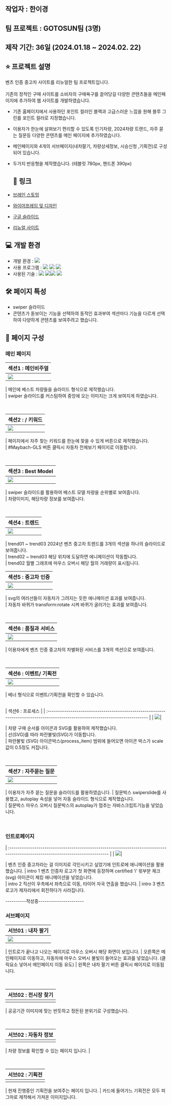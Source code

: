 ## 작업자 : 한이경

## 팀 프로젝트 : GOTOSUN팀 (3명)

## 제작 기간: 36일 (2024.01.18 ~ 2024.02. 22)



## ⭐️ 프로젝트 설명

벤츠 인증 중고차 사이트를 리뉴얼한 팀 프로젝트입니다.<br/><br/>
기존의 정적인 구매 사이트를 소비자의 구매욕구를 끌어당길 다양한 콘텐츠들을 메인페이지에 추가하여 웹 사이트를 개발하였습니다.

- 기존 홈페이지에서 사용하던 포인트 컬러인 블랙과 고급스러운 느낌을 원해 블루 그린를 포인트 컬러로 지정했습니다.  
- 이용자가 한눈에 살펴보기 편리할 수 있도록 인기차량, 2024차량 트렌드, 자주 묻는 질문등 다양한 콘텐츠를 메인 페이지에 추가하였습니다.
- 메인페이지와 4개의 서브페이지(내차팔기, 차량상세정보, 시승신청 ,기획전)로 구성되어 있습니다.
- 두가지 반응형을 제작했습니다. (테블릿 780px, 핸드폰 390px)

  ## 🚀 링크

- [브레인 스토밍](https://www.figma.com/file/Sbmi3oun5nKQtqGSxcKERH/%EC%9D%B4%EA%B2%BD%EC%84%B1%ED%98%B8%EB%8B%A4%EB%B9%88%ED%8C%80?type=whiteboard&node-id=0%3A1&t=h2fsB1xmeDRxXSR3-1)
- [와이어프레임 및 디자인](https://www.figma.com/file/cOvdIdurrOSYnZuW7ukiO4/%EB%B2%A4%EC%B8%A0%EC%9D%B8%EC%A6%9D%EC%A4%91%EA%B3%A0%EC%B0%A8?type=design&node-id=0%3A1&mode=dev&t=K63jVfNyZgABEUdg-1)
- [구글 슬라이드](https://docs.google.com/presentation/d/1LfijXoBazG-18Aoz7Hz-TObug6ykR9E9ulJ-h3wQd-o/edit?usp=sharing)
- [리뉴얼 사이트](https://dlrud7113.github.io/Mercedes-Benz-Certified/)
  

## 💻 개발 환경

- 개발 환경 : <img src="https://img.shields.io/badge/windows10-0078D6?style=flat-square&logo=windows10&logoColor=white"/>
- 사용 프로그램 : <img src="https://img.shields.io/badge/Vs code-007ACC?style=flat-square&logo=visualstudiocode&logoColor=white"/> <img src="https://img.shields.io/badge/Photoshop-31A8FF?style=flat-square&logo=adobephotoshop&logoColor=white"/> <img src="https://img.shields.io/badge/figma-F24E1E?style=flat-square&logo=figma&logoColor=white"/>
- 사용된 기술 :
  <img src="https://img.shields.io/badge/html5-E34F26?style=flat-square&logo=html5&logoColor=white"> <img src="https://img.shields.io/badge/css3-1572B6?style=flat-square&logo=css3&logoColor=white"><img src="https://img.shields.io/badge/JavaScript-F7DF1E?style=flat-square&logo=JavaScript&logoColor=white"> <img src="https://img.shields.io/badge/Swiper-6332F6?style=flat-square&logo=Swiper&logoColor=white">


## 🛠️ 페이지 특성

- swiper 슬라이드
- 콘텐츠가 돋보이는 기능을 선택하여 동적인 효과부여 섹션마다 기능을 다르게 선택하여 다양하게 콘텐츠를 보여주려고 했습니다.
  

## 👀 페이지 구성

### 메인 페이지

| 섹션1 : 메인비주얼                                                                                                      |
| :---------------------------------------------------------------------------------------------------------------------- |
| <img src="https://github.com/dlrud7113/Mercedes-Benz-Certified/assets/153471342/69e7daf9-1d95-45e0-8216-5db279a3f53b">|

| 메인에 베스트 차량들을 슬라이드 형식으로 제작했습니다.<br>
| swiper 슬라이드를 커스텀하여 중앙에 오는 이미지는 크게 보여지게 하였습니다.

<br>

| 섹션2 : / 키워드                                                                                              |
| :------------------------------------------------------------------------------------------------------------------------ |
| <img src="https://github.com/dlrud7113/Mercedes-Benz-Certified/assets/153471342/15ba7cec-e0af-4c24-a1f4-0540d1b180a6">|

| 페이지에서 자주 찾는 키워드를 한눈에 찾을 수 있게 버튼으로 제작했습니다.<br>
| #Maybach-GLS 버튼 클릭시 자동차 전체보기 페이지로 이동합니다. 

<br>

| 섹션3 : Best Model                                                                                                           |
| :----------------------------------------------------------------------------------------------------------------------- |
| <img src="https://github.com/dlrud7113/Mercedes-Benz-Certified/assets/153471342/f4fb1eb9-df4a-4079-a709-953400442bce"> |

| swiper 슬라이드를 활용하여 베스트 모델 차량을 순위별로 보여줍니다. <br>
| 차량이미지, 해당차량 정보를 보여줍니다.


<br>

| 섹션4 : 트렌드                                                                                                        |
| :--------------------------------------------------------------------------------------------------------------------- |
| <img src="https://github.com/dlrud7113/Mercedes-Benz-Certified/assets/153471342/1273482a-f010-47f0-81c7-df06ebc2394a"> |

| trend01 ~ trend03 2024년 벤츠 중고차 트렌드를 3개의 섹션을 하나의 슬라이드로 보여줍니다.<br>
| trend02 ~ trend03 해당 위치에 도달하면 에니메이션이 작동합니다.<br>
| trend02 월별 그래프에 마우스 오버시 해당 월의 거래량이 표시됩니다.
<br>

| 섹션5 : 중고차 인증                                                                                                       |
| :------------------------------------------------------------------------------------------------------------------------ |
| <img src="https://github.com/dlrud7113/Mercedes-Benz-Certified/assets/153471342/3e3454a8-eb05-4a36-b52c-0a52b85973e0">|

| svg의 여러선들이 자동차가 그려지는 듯한 애니메이션 효과를 보여줍니다.<br>
| 자동차 바퀴가 transform:rotate 시켜 바퀴가 굴러가는 효과를 보여줍니다.

<br>

| 섹션6 : 품질과 서비스                                                                                                 |
| :------------------------------------------------------------------------------------------------------------------------------ |
| <img src="https://github.com/dlrud7113/Mercedes-Benz-Certified/assets/153471342/b6f59873-e06f-485a-9db0-7479bd0a43e6">|

| 이용자에게 벤츠 인증 중고차의 차별화된 서비스를 3개의 섹션으로 보여줍니다.

<br>

| 섹션6 : 이벤트/ 기획전                                                                                              |
| :------------------------------------------------------------------------------------------------------------------------------ |
| <img src="https://github.com/dlrud7113/Mercedes-Benz-Certified/assets/153471342/be614c3e-7df7-4e43-8a4b-29148449f771">|

| 베너 형식으로 이벤트/기획전을 확인할 수 있습니다.


<br>
| 섹션6 : 프로세스                                                                                             |
| :------------------------------------------------------------------------------------------------------------------------------ |
| <img src="https://github.com/dlrud7113/Mercedes-Benz-Certified/assets/153471342/52f146fa-2eba-45ea-bd03-33c74a4c0315">|

| 차량 구매 순서를 아이콘과 SVG를 활용하여 제작했습니다.<br>
| 선(SVG)를 따라 파란불빛(SVG)가 이동합니다.<br>
| 파란불빛 (SVG) 아이콘박스(process_item) 범위에 들어오면 아이콘 박스가 scale 값이 0.5정도 커집니다.


<br>


| 섹션7 : 자주묻는 질문                                                                                             |
| :------------------------------------------------------------------------------------------------------------------------------ |
| <img src="https://github.com/dlrud7113/Mercedes-Benz-Certified/assets/153471342/90fe661e-53e9-41a3-a025-a92250b467b9">|

| 이용자가 자주 묻는 질문을 슬라이드를 활용하였습니다.
| 질문박스 swiperslide를 사용했고, autoplay 속성을 넣어 자동 슬라이드 형식으로 제작했습니다.<br>
| 질문박스 마우스 오버시 질문박스의 autoplay가 멈추는 자바스크립트기능을 넣었습니다.

<br>

### 인트로페이지

| :------------------------------------------------------------------------------------------------------------------------------ |
| <img src="https://github.com/dlrud7113/Mercedes-Benz-Certified/assets/153471342/5e33e5ca-4405-4576-aee0-1f2c8a803463">|

| 벤츠 인증 중고차라는 걸 이미지로 각인시키고 싶었기에 인트로에 애니메이션을 활용했습니다.
| intro 1 벤츠 인증차 로고가 첫 화면에 등장하며 certified ‘i’ 윗부분 체크(svg) 아이콘이 체킹 애니메이션을 넣었습니다. <br>
| intro 2 직선이 우측에서 좌측으로 이동, 타이어 자국 연출을 했습니다.
| intro 3 벤츠 로고가 제자리에서 회전하다가 사라집니다.

----------작성중----------------------

### 서브페이지

| 서브01 : 내차 팔기                                                                                                   |
| :------------------------------------------------------------------------------------------------------------------------ |
| <img src="https://github.com/dlrud7113/Mercedes-Benz-Certified/assets/153471342/3b44f6d2-d626-4249-a9f0-ec3977e80bcb"> |

| 인트로가 끝나고 나오는 페이지로 마우스 오버시 해당 화면이 보입니다.
| 오른쪽은 메인페이지로 이동하고, 자동차에 마우스 오버시 불빛이 들어오는 효과를 넣었습니다. (클릭요소 넣어서 메인페이지 이동 유도)
| 왼쪽은 내차 팔기 버튼 클릭시 페이지로 이동됩니다.



<br>

| 서브02 : 전시장 찾기                                                                                                      |
| :---------------------------------------------------------------------------------------------------------------------- |
| <img src="">  |

| 공공기관 이미지에 맞는 반듯하고 정돈된 분위기로 구성했습니다.


<br>

| 서브02 : 자동차 정보                                                                                                       |
| :---------------------------------------------------------------------------------------------------------------------- |
| <img src="">  |

| 차량 정보를 확인할 수 있는 페이지 입니다.
| 


<br>

| 서브02 : 기획전                                                                                                      |
| :---------------------------------------------------------------------------------------------------------------------- |
| <img src="">  |

| 현재 진행중인 기획전을 보여주는 페이지 입니다.
| 카드에 들어가느 기획전은 모두 피그마로 제작해서 가져온 이미지입니다.

<br>
